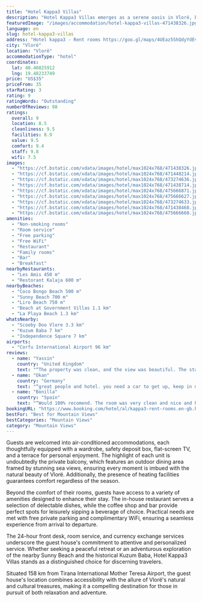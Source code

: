 ```yaml
---
title: "Hotel Kappa3 Villas"
description: "Hotel Kappa3 Villas emerges as a serene oasis in Vlorë, boasting a picturesque garden and breathtaking mountain vistas."
featuredImage: "/images/accommodation/hotel-kappa3-villas-471438326.jpg"
language: en
slug: hotel-kappa3-villas
address: "Hotel kappa3 - Rent rooms https://goo.gl/maps/4UEaz5ShQdyYdEvp6, Vlorë, Albania"
city: "Vlorë"
location: "Vlorë"
accommodationType: "hotel"
coordinates:
  lat: 40.40825912
  lng: 19.48233749
price: "US$35"
priceFrom: 35
starRating: 3
rating: 9
ratingWords: "Outstanding"
numberOfReviews: 98
ratings:
  overall: 9
  location: 8.5
  cleanliness: 9.5
  facilities: 8.9
  value: 9.5
  comfort: 9.4
  staff: 9.8
  wifi: 7.5
images:
  - "https://cf.bstatic.com/xdata/images/hotel/max1024x768/471438326.jpg?k=f5ae43be2833c6d7aeb05712bb0831880587d475b61b853e7f1f22e177a47291&o=&hp=1"
  - "https://cf.bstatic.com/xdata/images/hotel/max1024x768/471448214.jpg?k=f20fadd7451915a6c37a36ecbbee34b13aed1e8d7697f7e760f1e1d55e5ec421&o=&hp=1"
  - "https://cf.bstatic.com/xdata/images/hotel/max1024x768/473274636.jpg?k=c2807fd054131bb779f8ce2bbf32de6111266a3fcb82e3d398bd4ab3e182b8f9&o=&hp=1"
  - "https://cf.bstatic.com/xdata/images/hotel/max1024x768/471438714.jpg?k=4ae2b23b5a022fc85841bb640d80411a8c9290dbea9a8e29562641cf2a79b70b&o=&hp=1"
  - "https://cf.bstatic.com/xdata/images/hotel/max1024x768/475666871.jpg?k=c89daa17a0e465111d4ff819c1a348cb8a0d0a38a670161063f927306bfcdae3&o=&hp=1"
  - "https://cf.bstatic.com/xdata/images/hotel/max1024x768/475666627.jpg?k=dd4f54a1b6e8d9322a2142044fe339f65d0d96ffb9bb2da1405043d958962cd8&o=&hp=1"
  - "https://cf.bstatic.com/xdata/images/hotel/max1024x768/473274633.jpg?k=3923cdacc77424dc5966c17b9841228d321c138d199a0aa692f16c1f32e77b52&o=&hp=1"
  - "https://cf.bstatic.com/xdata/images/hotel/max1024x768/471438468.jpg?k=e4dc1020562aaebe7b72fbe851e6d5a64cd827ad5dbf65f322729031d623a5c9&o=&hp=1"
  - "https://cf.bstatic.com/xdata/images/hotel/max1024x768/475666660.jpg?k=8a57c10a227319c2ab2f308b386db35207591f3eab7930bda18ff24ecf604e34&o=&hp=1"
amenities:
  - "Non-smoking rooms"
  - "Room service"
  - "Free parking"
  - "Free WiFi"
  - "Restaurant"
  - "Family rooms"
  - "Bar"
  - "Breakfast"
nearbyRestaurants:
  - "Les Amis 450 m"
  - "Restorant Kalaja 600 m"
nearbyBeaches:
  - "Coco Bongo Beach 500 m"
  - "Sunny Beach 700 m"
  - "Liro Beach 750 m"
  - "Beach at Government Villas 1.1 km"
  - "La Playa Beach 1.3 km"
whatsNearby:
  - "Scooby Doo Vlore 3.3 km"
  - "Kuzum Baba 7 km"
  - "Independence Square 7 km"
airports:
  - "Corfu International Airport 96 km"
reviews:
  - name: "Yassin"
    country: "United Kingdom"
    text: "“The property was clean, and the view was beautiful. The staff was accommodating in finding the hotel.”"
  - name: "Okan"
    country: "Germany"
    text: "“great people and hotel. you need a car to get up, keep in mind :)”"
  - name: "Bonilla"
    country: "Spain"
    text: "“Would 100% recomend. The room was very clean and nice and had an incredible view, breakfast was super nice served at their terrace with and incredible view. Kevin the owner was super nice and helpful, he recomended places to visit and...”"
bookingURL: "https://www.booking.com/hotel/al/kappa3-rent-rooms.en-gb.html?aid=8035640"
bestFor: "Best for Mountain Views"
bestCategories: "Mountain Views"
category: "Mountain Views"
---
```


Guests are welcomed into air-conditioned accommodations, each thoughtfully equipped with a wardrobe, safety deposit box, flat-screen TV, and a terrace for personal enjoyment. The highlight of each unit is undoubtedly the private balcony, which features an outdoor dining area framed by stunning sea views, ensuring every moment is imbued with the natural beauty of Vlorë. Additionally, the presence of heating facilities guarantees comfort regardless of the season.

Beyond the comfort of their rooms, guests have access to a variety of amenities designed to enhance their stay. The in-house restaurant serves a selection of delectable dishes, while the coffee shop and bar provide perfect spots for leisurely sipping a beverage of choice. Practical needs are met with free private parking and complimentary WiFi, ensuring a seamless experience from arrival to departure.

The 24-hour front desk, room service, and currency exchange services underscore the guest house's commitment to attentive and personalized service. Whether seeking a peaceful retreat or an adventurous exploration of the nearby Sunny Beach and the historical Kuzum Baba, Hotel Kappa3 Villas stands as a distinguished choice for discerning travelers.

Situated 158 km from Tirana International Mother Teresa Airport, the guest house's location combines accessibility with the allure of Vlorë's natural and cultural treasures, making it a compelling destination for those in pursuit of both relaxation and adventure.